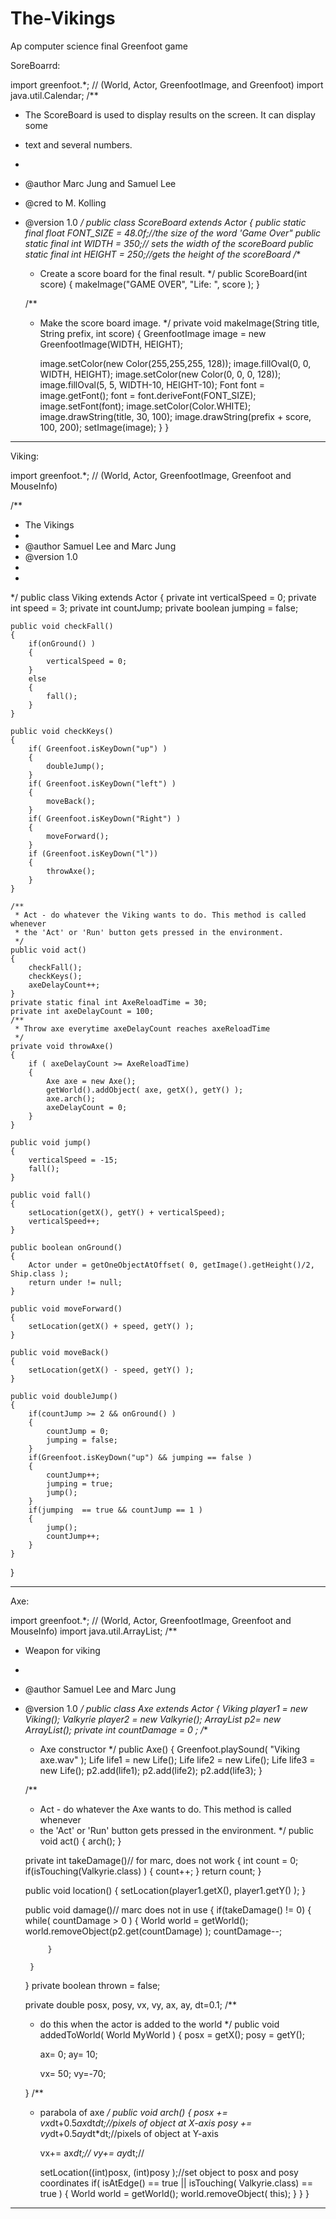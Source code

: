 # The-Vikings
Ap computer science final Greenfoot game


SoreBoarrd:

import greenfoot.*;  // (World, Actor, GreenfootImage, and Greenfoot)
import java.util.Calendar;
/**
 * The ScoreBoard is used to display results on the screen. It can display some
 * text and several numbers.
 * 
 * @author Marc Jung and Samuel Lee
 * @cred to M. Kolling
 * @version 1.0
 */
public class ScoreBoard extends Actor
{
    public static final float FONT_SIZE = 48.0f;//the size of the word 'Game Over"
    public static final int WIDTH = 350;// sets the width of the scoreBoard
    public static final int HEIGHT = 250;//gets the height of the scoreBoard
    /**
     * Create a score board for the final result.
     */
    public ScoreBoard(int score)
    {
        makeImage("GAME OVER", "Life: ", score );
    }

    /**
     * Make the score board image.
     */
    private void makeImage(String title, String prefix, int score)
    {
        GreenfootImage image = new GreenfootImage(WIDTH, HEIGHT);

        image.setColor(new Color(255,255,255, 128));
        image.fillOval(0, 0, WIDTH, HEIGHT);
        image.setColor(new Color(0, 0, 0, 128));
        image.fillOval(5, 5, WIDTH-10, HEIGHT-10);
        Font font = image.getFont();
        font = font.deriveFont(FONT_SIZE);
        image.setFont(font);
        image.setColor(Color.WHITE);
        image.drawString(title, 30, 100);
        image.drawString(prefix + score, 100, 200);
        setImage(image);
    }
}
------------------
Viking:

import greenfoot.*;  // (World, Actor, GreenfootImage, Greenfoot and MouseInfo)

/**
 * The Vikings
 * 
 * @author Samuel Lee and Marc Jung 
 * @version 1.0
 * 
 * 
 */
public class Viking extends Actor
{
    private int verticalSpeed = 0;
    private int speed = 3;
    private int countJump;
    private boolean jumping = false;

    public void checkFall()
    {
        if(onGround() )
        {
            verticalSpeed = 0;
        }
        else 
        {
            fall();
        }
    }

    public void checkKeys()
    {
        if( Greenfoot.isKeyDown("up") )
        {
            doubleJump();
        }
        if( Greenfoot.isKeyDown("left") )
        {
            moveBack();
        }
        if( Greenfoot.isKeyDown("Right") )
        {
            moveForward();
        }
        if (Greenfoot.isKeyDown("l")) 
        {
            throwAxe();
        }
    }

    /**
     * Act - do whatever the Viking wants to do. This method is called whenever
     * the 'Act' or 'Run' button gets pressed in the environment.
     */
    public void act() 
    {
        checkFall();
        checkKeys();
        axeDelayCount++;
    }  
    private static final int AxeReloadTime = 30;
    private int axeDelayCount = 100;
    /**
     * Throw axe everytime axeDelayCount reaches axeReloadTime
     */
    private void throwAxe() 
    {
        if ( axeDelayCount >= AxeReloadTime) 
        {
            Axe axe = new Axe();
            getWorld().addObject( axe, getX(), getY() );
            axe.arch();
            axeDelayCount = 0;
        }
    }

    public void jump() 
    {
        verticalSpeed = -15;
        fall();
    }

    public void fall()
    {
        setLocation(getX(), getY() + verticalSpeed);
        verticalSpeed++;
    }

    public boolean onGround()
    {
        Actor under = getOneObjectAtOffset( 0, getImage().getHeight()/2, Ship.class );
        return under != null;
    }

    public void moveForward()
    {
        setLocation(getX() + speed, getY() );
    }

    public void moveBack()
    {
        setLocation(getX() - speed, getY() );
    }

    public void doubleJump()
    {
        if(countJump >= 2 && onGround() )
        {
            countJump = 0;
            jumping = false;
        }
        if(Greenfoot.isKeyDown("up") && jumping == false )
        {
            countJump++;
            jumping = true;
            jump();
        }
        if(jumping  == true && countJump == 1 )
        {
            jump();
            countJump++;
        }
    }
}

---------------
Axe:

import greenfoot.*;  // (World, Actor, GreenfootImage, Greenfoot and MouseInfo)
import java.util.ArrayList;
/**
 * Weapon for viking
 * 
 * @author Samuel Lee and Marc Jung
 * @version 1.0
 */
public class Axe extends Actor
{
    Viking player1 = new Viking();
    Valkyrie player2 = new Valkyrie();
    ArrayList<Life> p2= new ArrayList<Life>();
    private int countDamage = 0 ;
    /**
     * Axe constructor
     */
    public Axe()
    {
        Greenfoot.playSound( "Viking axe.wav" );
        Life life1 = new Life();
        Life life2 = new Life();
        Life life3 = new Life();
        p2.add(life1);
        p2.add(life2);
        p2.add(life3);
    }

    /**
     * Act - do whatever the Axe wants to do. This method is called whenever
     * the 'Act' or 'Run' button gets pressed in the environment.
     */
    public void act() 
    {
        arch();
    } 

    private int takeDamage()// for marc, does not work
    { 
        int count = 0;
        if(isTouching(Valkyrie.class) )
        {
            count++;
        }
        return count;
    }

    public void location()
    {
        setLocation(player1.getX(), player1.getY() );
    }

    public void damage()// marc does not in use
    {
        if(takeDamage() != 0)
        {
            while( countDamage > 0 )
            {
                World world = getWorld();
                world.removeObject(p2.get(countDamage) );
                countDamage--;

            }

        }
    }
    private boolean thrown = false;

    private double posx, posy, vx, vy, ax, ay, dt=0.1;
    /**
     * do this when the actor is added to the world
     */
    public void addedToWorld( World MyWorld )
    {
        posx = getX();
        posy = getY();

        ax= 0;
        ay= 10;

        vx= 50;
        vy=-70;

    }
    /**
     * parabola of axe
     */
    public void arch()
    {
        posx += vx*dt+0.5*ax*dt*dt;//pixels of object at X-axis
        posy += vy*dt+0.5*ay*dt*dt;//pixels of object at Y-axis

        vx+= ax*dt;//
        vy+= ay*dt;//

        setLocation((int)posx, (int)posy );//set object to posx and posy coordinates
        if( isAtEdge() == true || isTouching( Valkyrie.class) == true )
        {
            World world = getWorld();
            world.removeObject( this);
        }
    }
}

----------------





